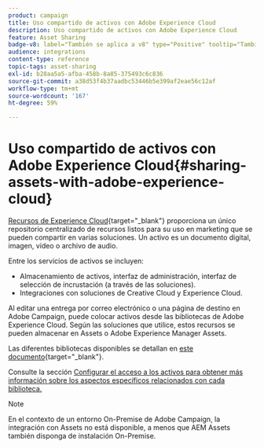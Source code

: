 ```yaml
---
product: campaign
title: Uso compartido de activos con Adobe Experience Cloud
description: Uso compartido de activos con Adobe Experience Cloud
feature: Asset Sharing
badge-v8: label="También se aplica a v8" type="Positive" tooltip="También se aplica a Campaign v8"
audience: integrations
content-type: reference
topic-tags: asset-sharing
exl-id: b28aa5a5-afba-458b-8a85-375493c6c836
source-git-commit: a38d53f4b37aadbc53446b5e399af2eae56c12af
workflow-type: tm+mt
source-wordcount: '167'
ht-degree: 59%

---
```


# Uso compartido de activos con Adobe Experience Cloud{#sharing-assets-with-adobe-experience-cloud}

[Recursos de Experience Cloud](https://experienceleague.adobe.com/en/docs/core-services/interface/services/audiences/overview){target="_blank"} proporciona un único repositorio centralizado de recursos listos para su uso en marketing que se pueden compartir en varias soluciones. Un activo es un documento digital, imagen, vídeo o archivo de audio.

Entre los servicios de activos se incluyen:

* Almacenamiento de activos, interfaz de administración, interfaz de selección de incrustación (a través de las soluciones).
* Integraciones con soluciones de Creative Cloud y Experience Cloud.

Al editar una entrega por correo electrónico o una página de destino en Adobe Campaign, puede colocar activos desde las bibliotecas de Adobe Experience Cloud. Según las soluciones que utilice, estos recursos se pueden almacenar en Assets o Adobe Experience Manager Assets.

Las diferentes bibliotecas disponibles se detallan en [este documento](https://experienceleague.adobe.com/en/docs/core-services/interface/services/assets/experience-cloud-assets){target="_blank"}.

Consulte la sección [Configurar el acceso a los activos para obtener más información sobre los aspectos específicos relacionados con cada biblioteca.](../../integrations/using/configuring-access-to-assets.md)

>[!NOTE]
>
>En el contexto de un entorno On-Premise de Adobe Campaign, la integración con Assets no está disponible, a menos que AEM Assets también disponga de instalación On-Premise.
